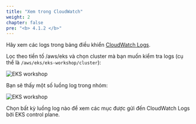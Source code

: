 ```yaml
---
title: "Xem trong CloudWatch"
weight: 2
chapter: false
pre: "<b> 4.1.2 </b>"
---
```


Hãy xem các logs trong bảng điều khiển [CloudWatch Logs](https://console.aws.amazon.com/cloudwatch/home?#logsV2:log-groups).

Lọc theo tiền tố /aws/eks và chọn cluster mà bạn muốn kiểm tra logs (cụ thể là `/aws/eks/eks-workshop/cluster`):

![EKS workshop](../../../../images/0006/0006.png?featherlight=false&width=90pc)

Bạn sẽ thấy một số luồng log trong nhóm:

![EKS workshop](../../../../images/0006/0007.png?featherlight=false&width=90pc)

Chọn bất kỳ luồng log nào để xem các mục được gửi đến CloudWatch Logs bởi EKS control plane.
